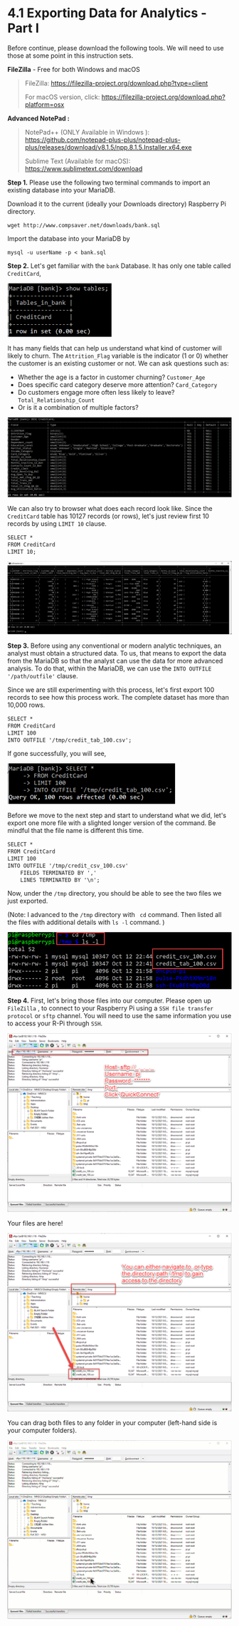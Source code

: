 # 4.1 Exporting Data for Analytics - Part I

Before continue, please download the following tools. We will need to use those at some point in this instruction sets. 

**FileZilla** - Free for both Windows and macOS

> FileZilla: https://filezilla-project.org/download.php?type=client
>
> For macOS version, click: https://filezilla-project.org/download.php?platform=osx

**Advanced NotePad :** 

> NotePad++ (ONLY Available in Windows ): https://github.com/notepad-plus-plus/notepad-plus-plus/releases/download/v8.1.5/npp.8.1.5.Installer.x64.exe
>
> Sublime Text (Available for macOS): https://www.sublimetext.com/download



**Step 1.** Please use the following two terminal commands to import an existing database into your MariaDB. 

Download it to the current (ideally your Downloads directory) Raspberry Pi directory. 

```shell
wget http://www.compsaver.net/downloads/bank.sql
```

Import the database into your MariaDB by

```shell
mysql -u userName -p < bank.sql
```



**Step 2.** Let's get familiar with the `bank` Database. It has only one table called `CreditCard`,

![image-20211012221433943](images/image-20211012221433943.png)



It has many fields that can help us understand what kind of customer will likely to churn. The `Attrition_Flag` variable is the indicator (1 or 0) whether the customer is an existing customer or not. We can ask questions such as: 

* Whether the age is a factor in customer churning?  `Customer_Age` 
* Does specific card category deserve more attention? `Card_Category`
* Do customers engage more often less likely to leave? `Total_Relationship_Count` 
* Or is it a combination of multiple factors? 

![image-20211012221408143](images/image-20211012221408143.png)



We can also try to browser what does each record look like. Since the `CreditCard` table has 10127 records (or rows), let's just review first 10 records by using `LIMIT 10` clause. 

```mariadb
SELECT *
FROM CreditCard
LIMIT 10;
```

![image-20211012230421396](images/image-20211012230421396.png)

**Step 3.** Before using any conventional or modern analytic techniques, an analyst must obtain a structured data. To us, that means to export the data from the MariaDB so that the analyst can use the data for more advanced analysis. To do that, within the MariaDB, we can use the `INTO OUTFILE '/path/outfile'` clause. 

Since we are still experimenting with this process, let's first export 100 records to see how this process work. The complete dataset has more than 10,000 rows. 

```mariadb
SELECT *
FROM CreditCard
LIMIT 100
INTO OUTFILE '/tmp/credit_tab_100.csv';
```

If gone successfully, you will see, 

![image-20211012224204728](images/image-20211012224204728.png)



Before we move to the next step and start to understand what we did, let's export one more file with a slighted longer version of the command. Be mindful that the file name is different this time.  

```mariadb
SELECT *
FROM CreditCard
LIMIT 100
INTO OUTFILE '/tmp/credit_csv_100.csv'
    FIELDS TERMINATED BY ','
    LINES TERMINATED BY '\n';
```

Now, under the `/tmp` directory, you should be able to see the two files we just exported. 

(Note: I advanced to the `/tmp` directory with ` cd` command. Then listed all the files with additional details with `ls -l` command. )

![image-20211012225003310](images/image-20211012225003310.png)



**Step 4.** First, let's bring those files into our computer. Please open up `FileZilla` , to connect to your Raspberry Pi using a `SSH file transfer protocol` or `sftp` channel. You will need to use the same information you use to access your R-Pi through `SSH`. 



![image-20211012231221028](images/image-20211012231221028.png)



Your files are here!

![image-20211012231438820](images/image-20211012231438820.png)



You can drag both files to any folder in your computer (left-hand side is your computer folders). 

![987F2D3C-AB28-4152-AB19-893C31FE1131](images/987F2D3C-AB28-4152-AB19-893C31FE1131.GIF)












